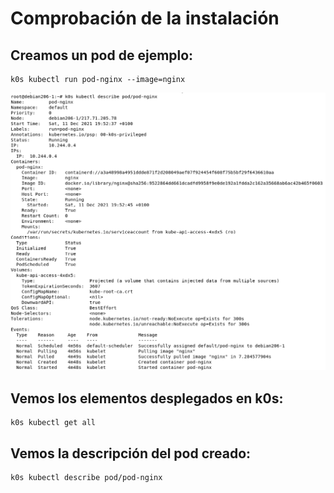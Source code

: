 # Comprobación de la instalación


## Creamos un pod de ejemplo:

```
k0s kubectl run pod-nginx --image=nginx
```
![ CreacionPod ](https://github.com/juanglez01/K0S/blob/0db5fff76bd414052731280226c6ddf4a5ab59b4/Imagenes/describepod.png)

## Vemos los elementos desplegados en k0s:

```
k0s kubectl get all
```


## Vemos la descripción del pod creado:

```
k0s kubectl describe pod/pod-nginx
```

